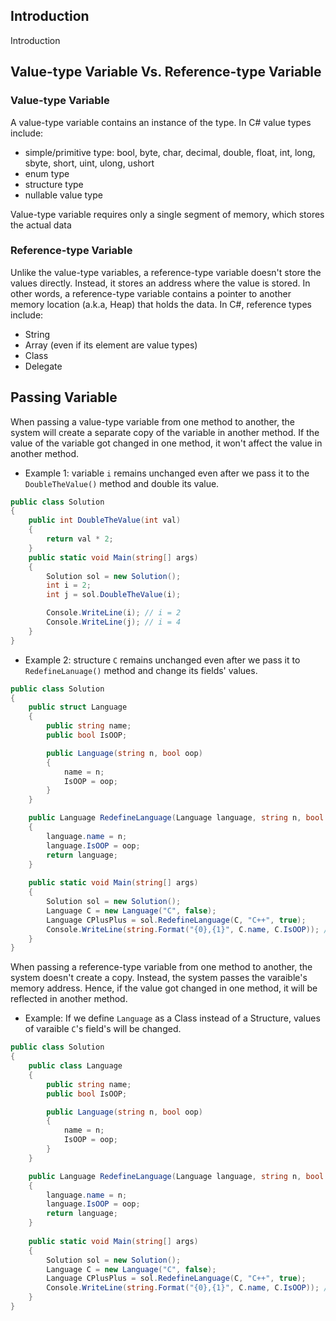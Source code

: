 ## Introduction
Introduction

## Value-type Variable Vs. Reference-type Variable

### Value-type Variable
A value-type variable contains an instance of the type. In C# value types include:
- simple/primitive type: bool, byte, char, decimal, double, float, int, long, sbyte, short, uint, ulong, ushort
- enum type
- structure type
- nullable value type

Value-type variable requires only a single segment of memory, which stores the actual data


### Reference-type Variable
Unlike the value-type variables, a reference-type variable doesn't store the values directly. Instead, it stores an address where the value is stored. In other words, a reference-type variable contains a pointer to another memory location (a.k.a, Heap) that holds the data. In C#, reference types include:
- String
- Array (even if its element are value types)
- Class
- Delegate



## Passing Variable

When passing a value-type variable from one method to another, the system will create a separate copy of the variable in another method. If the value of the variable got changed in one method, it won't affect the value in another method.
* Example 1: variable ```i``` remains unchanged even after we pass it to the ```DoubleTheValue()``` method and double its value.
```C#
public class Solution
{
    public int DoubleTheValue(int val)
    {
        return val * 2;
    }
    public static void Main(string[] args)
    {
        Solution sol = new Solution();
        int i = 2;
        int j = sol.DoubleTheValue(i);

        Console.WriteLine(i); // i = 2
        Console.WriteLine(j); // i = 4
    }
}
```
* Example 2: structure ```C``` remains unchanged even after we pass it to ```RedefineLanuage()``` method and change its fields' values.
```C#
public class Solution
{
    public struct Language
    {
        public string name;
        public bool IsOOP;

        public Language(string n, bool oop)
        {
            name = n;
            IsOOP = oop;
        }
    }

    public Language RedefineLanguage(Language language, string n, bool oop)
    {
        language.name = n;
        language.IsOOP = oop;
        return language;
    }
 
    public static void Main(string[] args)
    {
        Solution sol = new Solution();
        Language C = new Language("C", false);
        Language CPlusPlus = sol.RedefineLanguage(C, "C++", true);
        Console.WriteLine(string.Format("{0},{1}", C.name, C.IsOOP)); // C,false
    }
}
```


When passing a reference-type variable from one method to another, the system doesn't create a copy. Instead, the system passes the varaible's memory address. Hence, if the value got changed in one method, it will be reflected in another method.
* Example: If we define ```Language``` as a Class instead of a Structure, values of varaible ```C```'s field's will be changed.
```C#
public class Solution
{
    public class Language
    {
        public string name;
        public bool IsOOP;

        public Language(string n, bool oop)
        {
            name = n;
            IsOOP = oop;
        }
    }

    public Language RedefineLanguage(Language language, string n, bool oop)
    {
        language.name = n;
        language.IsOOP = oop;
        return language;
    }
 
    public static void Main(string[] args)
    {
        Solution sol = new Solution();
        Language C = new Language("C", false);
        Language CPlusPlus = sol.RedefineLanguage(C, "C++", true);
        Console.WriteLine(string.Format("{0},{1}", C.name, C.IsOOP)); // C++,true      
    }
}
```
